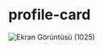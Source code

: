 # profile-card
![Ekran Görüntüsü (1025)](https://github.com/Hakanlsk/profile-card/assets/123507532/44ee338b-4d26-4320-bdc7-37ee90bb5203)
